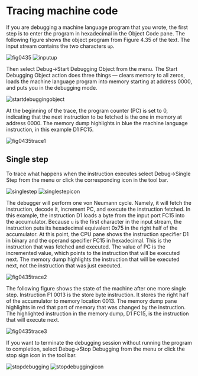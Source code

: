 # Tracing machine code

If you are debugging a machine language program that you wrote, the first step is to enter the program in hexadecimal in the Object Code pane.
The following figure shows the object program from Figure 4.35 of the text.
The input stream contains the two characters `up`.

![fig0435](qrc:/help-asm/images/fig0435.png) ![inputup](qrc:/help-asm/images/inputup.png)

Then select Debug→Start Debugging Object from the menu.
The Start Debugging Object action does three things — clears memory to all zeros, loads the machine language program into memory starting at address 0000, and puts you in the debugging mode.

![startdebuggingobject](qrc:/help-asm/images/startdebuggingobject.png)

At the beginning of the trace, the program counter (PC) is set to 0, indicating that the next instruction to be fetched is the one in memory at address 0000.
The memory dump highlights in blue the machine language instruction, in this example D1 FC15.

![fig0435trace1](qrc:/help-asm/images/fig0435trace1.png)

## Single step

To trace what happens when the instruction executes select Debug→Single Step from the menu or click the corresponding icon in the tool bar.

![singlestep](qrc:/help-asm/images/singlestep.png) ![singlestepicon](qrc:/help-asm/images/singlestepicon.png)

The debugger will perform one von Neumann cycle.
Namely, it will fetch the instruction, decode it, increment PC, and execute the instruction fetched.
In this example, the instruction D1 loads a byte from the input port FC15 into the accumulator.
Because `u` is the first character in the input stream, the instruction puts its hexadecimal equivalent 0x75 in the right half of the accumulator.
At this point, the CPU pane shows the instruction specifier D1 in binary and the operand specifier FC15 in hexadecimal.
This is the instruction that was fetched and executed.
The value of PC is the incremented value, which points to the instruction that will be executed next.
The memory dump highlights the instruction that will be executed next, not the instruction that was just executed.

![fig0435trace2](qrc:/help-asm/images/fig0435trace2.png)

The following figure shows the state of the machine after one more single step.
Instruction F1 0013 is the store byte instruction.
It stores the right half of the accumulator to memory location 0013.
The memory dump pane highlights in red that part of memory that was changed by the instruction.
The highlighted instruction in the memory dump, D1 FC15, is the instruction that will execute next.

![fig0435trace3](qrc:/help-asm/images/fig0435trace3.png)

If you want to terminate the debugging session without running the program to completion, select Debug→Stop Debugging from the menu or click the stop sign icon in the tool bar.

![stopdebugging](qrc:/help-asm/images/stopdebugging.png) ![stopdebuggingicon](qrc:/help-asm/images/stopdebuggingicon.png)
